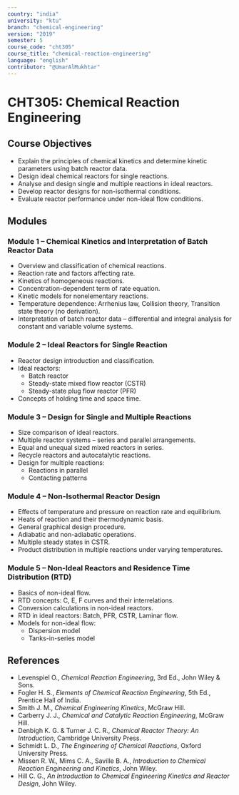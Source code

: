 ```yaml
---
country: "india"
university: "ktu"
branch: "chemical-engineering"
version: "2019"
semester: 5
course_code: "cht305"
course_title: "chemical-reaction-engineering"
language: "english"
contributor: "@UmarAlMukhtar"
---
```


# CHT305: Chemical Reaction Engineering

## Course Objectives
* Explain the principles of chemical kinetics and determine kinetic parameters using batch reactor data.  
* Design ideal chemical reactors for single reactions.  
* Analyse and design single and multiple reactions in ideal reactors.  
* Develop reactor designs for non-isothermal conditions.  
* Evaluate reactor performance under non-ideal flow conditions.  

## Modules

### Module 1 – Chemical Kinetics and Interpretation of Batch Reactor Data
* Overview and classification of chemical reactions.  
* Reaction rate and factors affecting rate.  
* Kinetics of homogeneous reactions.  
* Concentration-dependent term of rate equation.  
* Kinetic models for nonelementary reactions.  
* Temperature dependence: Arrhenius law, Collision theory, Transition state theory (no derivation).  
* Interpretation of batch reactor data – differential and integral analysis for constant and variable volume systems.  

### Module 2 – Ideal Reactors for Single Reaction
* Reactor design introduction and classification.  
* Ideal reactors:  
  - Batch reactor  
  - Steady-state mixed flow reactor (CSTR)  
  - Steady-state plug flow reactor (PFR)  
* Concepts of holding time and space time.  

### Module 3 – Design for Single and Multiple Reactions
* Size comparison of ideal reactors.  
* Multiple reactor systems – series and parallel arrangements.  
* Equal and unequal sized mixed reactors in series.  
* Recycle reactors and autocatalytic reactions.  
* Design for multiple reactions:  
  - Reactions in parallel  
  - Contacting patterns  

### Module 4 – Non-Isothermal Reactor Design
* Effects of temperature and pressure on reaction rate and equilibrium.  
* Heats of reaction and their thermodynamic basis.  
* General graphical design procedure.  
* Adiabatic and non-adiabatic operations.  
* Multiple steady states in CSTR.  
* Product distribution in multiple reactions under varying temperatures.  

### Module 5 – Non-Ideal Reactors and Residence Time Distribution (RTD)
* Basics of non-ideal flow.  
* RTD concepts: C, E, F curves and their interrelations.  
* Conversion calculations in non-ideal reactors.  
* RTD in ideal reactors: Batch, PFR, CSTR, Laminar flow.  
* Models for non-ideal flow:  
  - Dispersion model  
  - Tanks-in-series model  

## References
* Levenspiel O., *Chemical Reaction Engineering*, 3rd Ed., John Wiley & Sons.  
* Fogler H. S., *Elements of Chemical Reaction Engineering*, 5th Ed., Prentice Hall of India.  
* Smith J. M., *Chemical Engineering Kinetics*, McGraw Hill.  
* Carberry J. J., *Chemical and Catalytic Reaction Engineering*, McGraw Hill.  
* Denbigh K. G. & Turner J. C. R., *Chemical Reactor Theory: An Introduction*, Cambridge University Press.  
* Schmidt L. D., *The Engineering of Chemical Reactions*, Oxford University Press.  
* Missen R. W., Mims C. A., Saville B. A., *Introduction to Chemical Reaction Engineering and Kinetics*, John Wiley.  
* Hill C. G., *An Introduction to Chemical Engineering Kinetics and Reactor Design*, John Wiley.  
